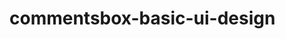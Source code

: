 # commentsbox-basic-ui-design
<script async src="//jsfiddle.net/vijay005676/f73pvmnz/3/embed/"></script>
